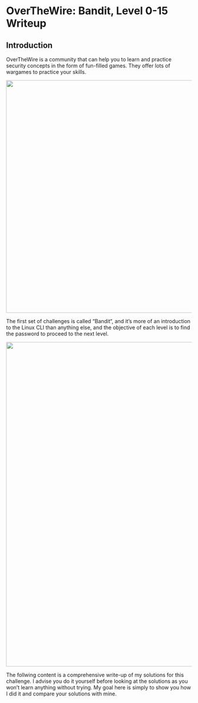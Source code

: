 # OverTheWire: Bandit, Level 0-15 Writeup

## Introduction
OverTheWire is a community that can help you to learn and practice security concepts in the form of fun-filled games. They offer lots of wargames to practice your skills.

<p align="center">
    <img width="1031" height="630" src="https://user-images.githubusercontent.com/84661482/132090123-7d5d695d-fb67-4596-ad81-f0bf3de50cb8.png">
</p>

The first set of challenges is called “Bandit“, and it’s more of an introduction to the Linux CLI than anything else, and the objective of each level is to find the password to proceed to the next level. 

<p align="center">
    <img width="890" height="879" src="https://user-images.githubusercontent.com/84661482/132090275-179f7caa-ae7d-4662-99b5-049dfb8032dc.png">
</p>

The follwing content is a comprehensive write-up of my solutions for this challenge. I advise you do it yourself before looking at the solutions as you won’t learn anything without trying. My goal here is simply to show you how I did it and compare your solutions with mine.


